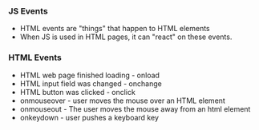 ### JS Events

- HTML events are "things" that happen to HTML elements
- When JS is used in HTML pages, it can "react" on these events.

### HTML Events
- HTML web page finished loading - onload
- HTML input field was changed - onchange
- HTML button was clicked - onclick
- onmouseover - user moves the mouse over an HTML element
- onmouseout - The user moves the mouse away from an html element
- onkeydown - user pushes a keyboard key
